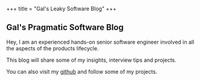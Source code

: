 +++
title = "Gal's Leaky Software Blog"
+++

## Gal's Pragmatic Software Blog

Hey, I am an experienced hands-on senior software engineer involved in all the aspects of the products lifecycle.

This blog will share some of my insights, interview tips and projects.

You can also visit my [github](https://github.com/gel) and follow some of my projects.
